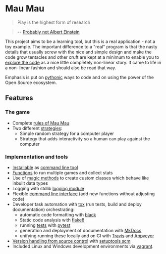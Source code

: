 # Mau Mau

> Play is the highest form of research

> -- [Probably not Albert Einstein](http://quoteinvestigator.com/2014/08/21/play-research/)

This project aims to be a learning tool, but this is a real application - not a toy example. The important difference to a "real" program is that the nasty details that usually screw with the nice and simple design and make the code grow tentacles and other cruft are kept at a minimum to enable you to [explore the code](implementation/explore.md#explore-the-repository) as a nice little completely non-linear story. It came to life in a non-linear fashion and should also be read that way.

Emphasis is put on [pythonic](https://nedbatchelder.com/blog/201011/pythonic.html) ways to code and on using the power of the Open Source ecosystem.

## Features

### The game

* Complete [rules of Mau Mau](guide/rules.md)
* Two different [strategies](implementation/explore.md#strategiespy-how-to-play):
    * Simple random strategy for a computer player
    * Strategy that adds interactivity so a human can play against the computer

### Implementation and tools

* [Installable](guide/installation.md#installation) as [command line tool](https://github.com/obestwalter/mau-mau/blob/bf208857b67b36311dc057ed9f988ef6c153d12a/setup.py#L20)
* [Functions](https://github.com/obestwalter/mau-mau/blob/master/mau_mau/statistics.py) to run multiple games and collect stats
* Use of [magic methods](implementation/remarks.md#magic-methods-protocols) to create custom classes which behave like inbuilt data types
* Logging with stdlib [logging module](https://docs.python.org/3/library/logging.html)
* Flexible [command line interface](https://github.com/obestwalter/mau-mau/blob/master/mau_mau/cli.py) (add new functions without adjusting code)
* Developer task automation with [tox](https://github.com/obestwalter/mau-mau/blob/master/tox.ini) (run tests, build and deploy documentation) orchestrating:
    * automatic code formatting with [black](https://black.readthedocs.io/)
    * Static code analysis with [flake8](http://flake8.pycqa.org/en/latest/)
    * running [tests](https://github.com/obestwalter/mau-mau/blob/master/tests/) with [pytest](https://pytest.org)
    * generation and deployment of documentation with [MkDocs](https://github.com/obestwalter/mau-mau/blob/master/mkdocs.yml)
    * unifying running these locally and on CI with [Travis](https://github.com/obestwalter/mau-mau/blob/master/.travis.yml) and [Appveyor](https://github.com/obestwalter/mau-mau/blob/master/appveyor.yml)
* [Version handling from source control](https://github.com/obestwalter/mau-mau/blob/master/setup.py#L19) with [setuptools scm](https://github.com/pypa/setuptools_scm)
* Included Linux and Windows development environments via [vagrant](https://vagrantup.com).

